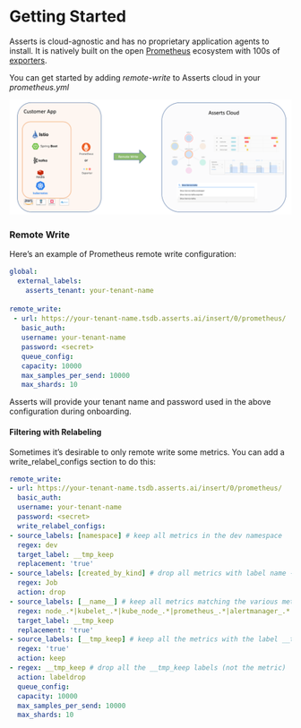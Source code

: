# Getting Started

Asserts is cloud-agnostic and has no proprietary application agents to install. It is natively built on the open [Prometheus](https://prometheus.io/) ecosystem with 100s of [exporters](https://prometheus.io/docs/instrumenting/exporters/).

You can get started by adding _remote-write_ to Asserts cloud in your _prometheus.yml_

![](../.gitbook/assets/4.png)

### **Remote Write**

Here’s an example of Prometheus remote write configuration:

```yaml
global:
  external_labels:
    asserts_tenant: your-tenant-name
    
remote_write:
 - url: https://your-tenant-name.tsdb.asserts.ai/insert/0/prometheus/
   basic_auth:
   username: your-tenant-name
   password: <secret>
   queue_config:
   capacity: 10000
   max_samples_per_send: 10000
   max_shards: 10

```

Asserts will provide your tenant name and password used in the above configuration during onboarding.

#### Filtering with Relabeling

Sometimes it’s desirable to only remote write some metrics. You can add a write\_relabel\_configs section to do this:

```yaml
remote_write:
- url: https://your-tenant-name.tsdb.asserts.ai/insert/0/prometheus/
  basic_auth:
  username: your-tenant-name
  password: <secret>
  write_relabel_configs:
- source_labels: [namespace] # keep all metrics in the dev namespace
  regex: dev
  target_label: __tmp_keep
  replacement: 'true'
- source_labels: [created_by_kind] # drop all metrics with label name -> created_by_kind=Job
  regex: Job
  action: drop
- source_labels: [__name__] # keep all metrics matching the various metrics names (this will include those outside the dev namespace)
  regex: node_.*|kubelet_.*|kube_node_.*|prometheus_.*|alertmanager_.*
  target_label: __tmp_keep
  replacement: 'true'
- source_labels: [__tmp_keep] # keep all the metrics with the label __tmp_keep=true
  regex: 'true'
  action: keep
- regex: __tmp_keep # drop all the __tmp_keep labels (not the metric)
  action: labeldrop
  queue_config:
  capacity: 10000
  max_samples_per_send: 10000
  max_shards: 10
```

